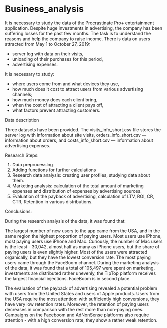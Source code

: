 # Business_analysis

It is necessary to study the data of the Procrastinate Pro+ entertainment application. Despite huge investments in advertising, the company has been suffering losses for the past few months. The task is to understand the reasons and help the company to raise income.
There is data on users attracted from May 1 to October 27, 2019:

- server log with data on their visits,
- unloading of their purchases for this period,
- advertising expenses.

It is necessary to study:

- where users come from and what devices they use,
- how much does it cost to attract users from various advertising channels;
- how much money does each client bring,
- when the cost of attracting a client pays off,
- what factors prevent attracting customers.

Data description

Three datasets have been provided. The visits_info_short.csv file stores the server log with information about site visits, orders_info_short.csv — information about orders, and costs_info_short.csv — information about advertising expenses.

Research Steps:

1. Data preprocessing
2. Adding functions for further calculations
3. Research data analysis: creating user profiles, studying data about them. 
4. Marketing analysis: calculation of the total amount of marketing expenses and distribution of expenses by advertising sources.
5. Evaluation of the payback of advertising, calculation of LTV, ROI, CR, CTR, Retention in various distributions. 

Conclusions:

During the research analysis of the data, it was found that:

The largest number of new users to the app came from the USA, and in the same region the highest proportion of paying users.
Most users use iPhone, most paying users use iPhone and Mac. Curiously, the number of Mac users is the least - 30,042, almost half as many as iPhone users, but the share of paying users is even slightly higher.
Most of the users were attracted organically, but they have the lowest conversion rate. The most paying users came through the FaceBoom channel.
During the marketing analysis of the data, it was found that a total of 105,497 were spent on marketing, investments are distributed rather unevenly, the TipTop platform receives the largest financial injections. FaceBoom is in second place.

The evaluation of the payback of advertising revealed a potential problem with users from the United States and users of Apple products. Users from the USA require the most attention: with sufficiently high conversions, they have very low retention rates. Moreover, the retention of paying users decreases in comparison with the rest more than non-paying ones. Campaigns on the Faceboom and AdNonSense platforms also require attention - with a high conversion rate, they show a rather weak retention.
